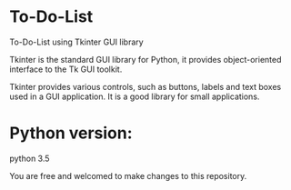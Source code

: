 # To-Do-List
To-Do-List using Tkinter GUI library


Tkinter is the standard GUI library for Python, it provides
object-oriented interface to the Tk GUI toolkit.

Tkinter provides various controls, such as buttons, labels and text boxes used in a GUI application. It is a good library for small applications.

# Python version: 
 python 3.5
  
  
You are free and welcomed to make changes to this repository.
